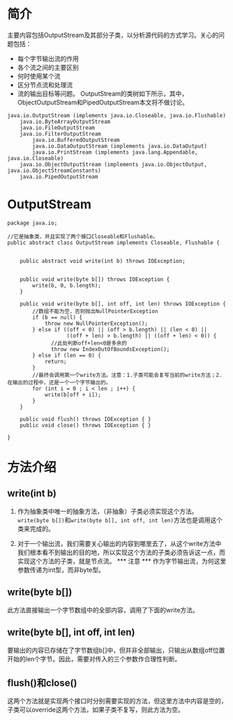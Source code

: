 # 简介
主要内容包括OutputStream及其部分子类，以分析源代码的方式学习。关心的问题包括：
- 每个字节输出流的作用
- 各个流之间的主要区别
- 何时使用某个流
- 区分节点流和处理流
- 流的输出目标等问题。
 OutputStream的类树如下所示，其中，ObjectOutputStream和PipedOutputStream本文将不做讨论。
```
java.io.OutputStream (implements java.io.Closeable, java.io.Flushable)
    java.io.ByteArrayOutputStream
    java.io.FileOutputStream
    java.io.FilterOutputStream
        java.io.BufferedOutputStream
        java.io.DataOutputStream (implements java.io.DataOutput)
        java.io.PrintStream (implements java.lang.Appendable, java.io.Closeable)
    java.io.ObjectOutputStream (implements java.io.ObjectOutput, java.io.ObjectStreamConstants)
    java.io.PipedOutputStream
```


# OutputStream 
```
package java.io;

//它是抽象类，并且实现了两个接口Closeable和Flushable。
public abstract class OutputStream implements Closeable, Flushable {

    
    public abstract void write(int b) throws IOException;


    public void write(byte b[]) throws IOException {
        write(b, 0, b.length);
    }

    public void write(byte b[], int off, int len) throws IOException {
        //数组不能为空，否则抛出NullPointerException
        if (b == null) {
            throw new NullPointerException();
        } else if ((off < 0) || (off > b.length) || (len < 0) ||
                   ((off + len) > b.length) || ((off + len) < 0)) {
              //此处判断off+len<0是多余的
              throw new IndexOutOfBoundsException();
        } else if (len == 0) {
            return;
        }
        //最终会调用第一个write方法。注意：1.子类可能会复写当前的write方法；2.在输出的过程中，还是一个一个字节输出的。
        for (int i = 0 ; i < len ; i++) {
            write(b[off + i]);
        }
    }

    public void flush() throws IOException { }
    public void close() throws IOException { }

}
```

# 方法介绍

## write(int b)
1. 作为抽象类中唯一的抽象方法，（非抽象）子类必须实现这个方法。`write(byte b[])`和`write(byte b[], int off, int len)`方法也是调用这个类来完成的。

2. 对于一个输出流，我们需要关心输出的内容到哪里去了，从这个write方法中我们根本看不到输出的目的地，所以实现这个方法的子类必须告诉这一点，而实现这个方法的子类，就是节点流。
***  注意  ***
作为字节输出流，为何这里参数传递为int型，而非byte型。

## write(byte b[])
此方法直接输出一个字节数组中的全部内容，调用了下面的write方法。

## write(byte b[], int off, int len)
要输出的内容已存储在了字节数组b[]中，但并非全部输出，只输出从数组off位置开始的len个字节。因此，需要对传入的三个参数作合理性判断。

## flush()和close()
这两个方法就是实现两个接口时分别需要实现的方法，但这里方法中内容是空的，子类可以override这两个方法，如果子类不复写，则此方法为空。 
